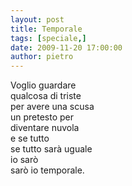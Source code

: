 ```yaml
---
layout: post
title: Temporale
tags: [speciale,]
date: 2009-11-20 17:00:00
author: pietro
---
```

Voglio guardare<br/>qualcosa di triste<br/>per avere una scusa<br/>un pretesto per<br/>diventare nuvola<br/>e se tutto<br/>se tutto sarà uguale<br/>io sarò<br/>sarò io temporale.
